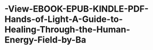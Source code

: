 # -View-EBOOK-EPUB-KINDLE-PDF-Hands-of-Light-A-Guide-to-Healing-Through-the-Human-Energy-Field-by-Ba